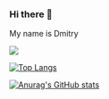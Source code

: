 ### Hi there 👋
My name is Dmitry 

![](https://komarev.com/ghpvc/?username=dmitrygomberg)

[![Top Langs](https://github-readme-stats.vercel.app/api/top-langs/?username=dmitrygomberg&layout=compact)](https://github.com/dmitrygomberg/github-readme-stats)

[![Anurag's GitHub stats](https://github-readme-stats.vercel.app/api?username=dmitrygomberg)](https://github.com/dmitrygomberg/github-readme-stats)
<!--
**DmitryGomberg/dmitrygomberg** is a ✨ _special_ ✨ repository because its `README.md` (this file) appears on your GitHub profile.

Here are some ideas to get you started:

- 🔭 I’m currently working on ...
- 🌱 I’m currently learning ...
- 👯 I’m looking to collaborate on ...
- 🤔 I’m looking for help with ...
- 💬 Ask me about ...
- 📫 How to reach me: ...
- 😄 Pronouns: ...
- ⚡ Fun fact: ...
-->
